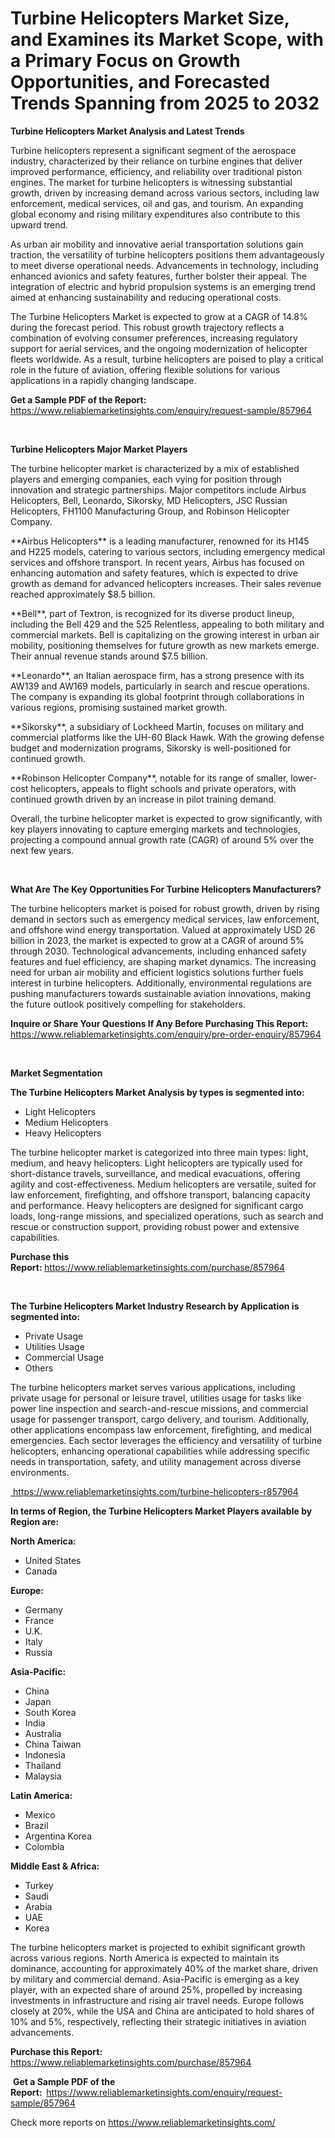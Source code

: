 <p><h1>Turbine Helicopters Market Size, and Examines its Market Scope, with a Primary Focus on Growth Opportunities, and Forecasted Trends Spanning from 2025 to 2032</h1></p><p><strong>Turbine Helicopters Market Analysis and Latest Trends</strong></p>
<p><p>Turbine helicopters represent a significant segment of the aerospace industry, characterized by their reliance on turbine engines that deliver improved performance, efficiency, and reliability over traditional piston engines. The market for turbine helicopters is witnessing substantial growth, driven by increasing demand across various sectors, including law enforcement, medical services, oil and gas, and tourism. An expanding global economy and rising military expenditures also contribute to this upward trend.</p><p>As urban air mobility and innovative aerial transportation solutions gain traction, the versatility of turbine helicopters positions them advantageously to meet diverse operational needs. Advancements in technology, including enhanced avionics and safety features, further bolster their appeal. The integration of electric and hybrid propulsion systems is an emerging trend aimed at enhancing sustainability and reducing operational costs.</p><p>The Turbine Helicopters Market is expected to grow at a CAGR of 14.8% during the forecast period. This robust growth trajectory reflects a combination of evolving consumer preferences, increasing regulatory support for aerial services, and the ongoing modernization of helicopter fleets worldwide. As a result, turbine helicopters are poised to play a critical role in the future of aviation, offering flexible solutions for various applications in a rapidly changing landscape.</p></p>
<p><strong>Get a Sample PDF of the Report:&nbsp;</strong> <a href="https://www.reliablemarketinsights.com/enquiry/request-sample/857964?utm_campaign=3523&utm_medium=2&utm_source=Github&utm_content=ia&utm_term=30032025&utm_id=turbine-helicopters">https://www.reliablemarketinsights.com/enquiry/request-sample/857964</a></p>
<p>&nbsp;</p>
<p><strong>Turbine Helicopters Major Market Players</strong></p>
<p><p>The turbine helicopter market is characterized by a mix of established players and emerging companies, each vying for position through innovation and strategic partnerships. Major competitors include Airbus Helicopters, Bell, Leonardo, Sikorsky, MD Helicopters, JSC Russian Helicopters, FH1100 Manufacturing Group, and Robinson Helicopter Company.</p><p>**Airbus Helicopters** is a leading manufacturer, renowned for its H145 and H225 models, catering to various sectors, including emergency medical services and offshore transport. In recent years, Airbus has focused on enhancing automation and safety features, which is expected to drive growth as demand for advanced helicopters increases. Their sales revenue reached approximately $8.5 billion.</p><p>**Bell**, part of Textron, is recognized for its diverse product lineup, including the Bell 429 and the 525 Relentless, appealing to both military and commercial markets. Bell is capitalizing on the growing interest in urban air mobility, positioning themselves for future growth as new markets emerge. Their annual revenue stands around $7.5 billion.</p><p>**Leonardo**, an Italian aerospace firm, has a strong presence with its AW139 and AW169 models, particularly in search and rescue operations. The company is expanding its global footprint through collaborations in various regions, promising sustained market growth.</p><p>**Sikorsky**, a subsidiary of Lockheed Martin, focuses on military and commercial platforms like the UH-60 Black Hawk. With the growing defense budget and modernization programs, Sikorsky is well-positioned for continued growth.</p><p>**Robinson Helicopter Company**, notable for its range of smaller, lower-cost helicopters, appeals to flight schools and private operators, with continued growth driven by an increase in pilot training demand.</p><p>Overall, the turbine helicopter market is expected to grow significantly, with key players innovating to capture emerging markets and technologies, projecting a compound annual growth rate (CAGR) of around 5% over the next few years.</p></p>
<p>&nbsp;</p>
<p><strong>What Are The Key Opportunities For Turbine Helicopters Manufacturers?</strong></p>
<p><p>The turbine helicopters market is poised for robust growth, driven by rising demand in sectors such as emergency medical services, law enforcement, and offshore wind energy transportation. Valued at approximately USD 26 billion in 2023, the market is expected to grow at a CAGR of around 5% through 2030. Technological advancements, including enhanced safety features and fuel efficiency, are shaping market dynamics. The increasing need for urban air mobility and efficient logistics solutions further fuels interest in turbine helicopters. Additionally, environmental regulations are pushing manufacturers towards sustainable aviation innovations, making the future outlook positively compelling for stakeholders.</p></p>
<p><strong>Inquire or Share Your Questions If Any Before Purchasing This Report:</strong> <a href="https://www.reliablemarketinsights.com/enquiry/pre-order-enquiry/857964?utm_campaign=3523&utm_medium=2&utm_source=Github&utm_content=ia&utm_term=30032025&utm_id=turbine-helicopters">https://www.reliablemarketinsights.com/enquiry/pre-order-enquiry/857964</a></p>
<p>&nbsp;</p>
<p><strong>Market Segmentation</strong></p>
<p><strong>The Turbine Helicopters Market Analysis by types is segmented into:</strong></p>
<p><ul><li>Light Helicopters</li><li>Medium Helicopters</li><li>Heavy Helicopters</li></ul></p>
<p><p>The turbine helicopter market is categorized into three main types: light, medium, and heavy helicopters. Light helicopters are typically used for short-distance travels, surveillance, and medical evacuations, offering agility and cost-effectiveness. Medium helicopters are versatile, suited for law enforcement, firefighting, and offshore transport, balancing capacity and performance. Heavy helicopters are designed for significant cargo loads, long-range missions, and specialized operations, such as search and rescue or construction support, providing robust power and extensive capabilities.</p></p>
<p><strong>Purchase this Report:&nbsp;</strong><a href="https://www.reliablemarketinsights.com/purchase/857964?utm_campaign=3523&utm_medium=2&utm_source=Github&utm_content=ia&utm_term=30032025&utm_id=turbine-helicopters">https://www.reliablemarketinsights.com/purchase/857964</a></p>
<p>&nbsp;</p>
<p><strong>The Turbine Helicopters Market Industry Research by Application is segmented into:</strong></p>
<p><ul><li>Private Usage</li><li>Utilities Usage</li><li>Commercial Usage</li><li>Others</li></ul></p>
<p><p>The turbine helicopters market serves various applications, including private usage for personal or leisure travel, utilities usage for tasks like power line inspection and search-and-rescue missions, and commercial usage for passenger transport, cargo delivery, and tourism. Additionally, other applications encompass law enforcement, firefighting, and medical emergencies. Each sector leverages the efficiency and versatility of turbine helicopters, enhancing operational capabilities while addressing specific needs in transportation, safety, and utility management across diverse environments.</p></p>
<p><a href="https://www.reliablemarketinsights.com/turbine-helicopters-r857964?utm_campaign=3523&utm_medium=2&utm_source=Github&utm_content=ia&utm_term=30032025&utm_id=turbine-helicopters">&nbsp;https://www.reliablemarketinsights.com/turbine-helicopters-r857964</a></p>
<p><strong>In terms of Region, the Turbine Helicopters Market Players available by Region are:</strong></p>
<p>
    <p> <strong> North America: </strong>
        <ul>
            <li>United States</li>
            <li>Canada</li>
        </ul>
        </p> 
    <p> <strong> Europe: </strong>
        <ul>
            <li>Germany</li>
            <li>France</li>
            <li>U.K.</li>
            <li>Italy</li>
            <li>Russia</li>
        </ul>
        </p> 
    <p> <strong> Asia-Pacific: </strong>
        <ul>
            <li>China</li>
            <li>Japan</li>
            <li>South Korea</li>
            <li>India</li>
            <li>Australia</li>
            <li>China Taiwan</li>
            <li>Indonesia</li>
            <li>Thailand</li>
            <li>Malaysia</li>
        </ul>
        </p> 
    <p> <strong> Latin America: </strong>
        <ul>
            <li>Mexico</li>
            <li>Brazil</li>
            <li>Argentina Korea</li>
            <li>Colombia</li>
        </ul>
        </p> 
    <p> <strong> Middle East & Africa: </strong>
        <ul>
            <li>Turkey</li>
            <li>Saudi</li>
            <li>Arabia</li>
            <li>UAE</li>
            <li>Korea</li>
        </ul>
    </p>
    </p>
<p><p>The turbine helicopters market is projected to exhibit significant growth across various regions. North America is expected to maintain its dominance, accounting for approximately 40% of the market share, driven by military and commercial demand. Asia-Pacific is emerging as a key player, with an expected share of around 25%, propelled by increasing investments in infrastructure and rising air travel needs. Europe follows closely at 20%, while the USA and China are anticipated to hold shares of 10% and 5%, respectively, reflecting their strategic initiatives in aviation advancements.</p></p>
<p><strong>Purchase this Report: </strong><a href="https://www.reliablemarketinsights.com/purchase/857964?utm_campaign=3523&utm_medium=2&utm_source=Github&utm_content=ia&utm_term=30032025&utm_id=turbine-helicopters">https://www.reliablemarketinsights.com/purchase/857964</a></p>
<p>&nbsp;<strong>Get a Sample PDF of the Report:&nbsp;&nbsp;</strong><a href="https://www.reliablemarketinsights.com/enquiry/request-sample/857964?utm_campaign=3523&utm_medium=2&utm_source=Github&utm_content=ia&utm_term=30032025&utm_id=turbine-helicopters">https://www.reliablemarketinsights.com/enquiry/request-sample/857964</a></p>
<p><strong></strong></p>
<p>Check more reports on <a href="https://www.reliablemarketinsights.com/?utm_campaign=3523&utm_medium=2&utm_source=Github&utm_content=ia&utm_term=30032025&utm_id=turbine-helicopters">https://www.reliablemarketinsights.com/</a></p>